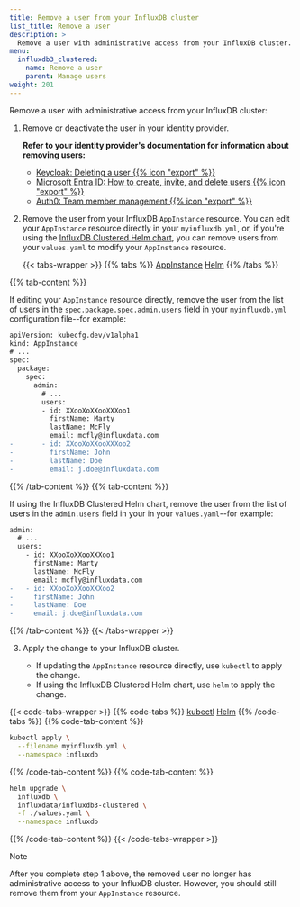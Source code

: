 ```yaml
---
title: Remove a user from your InfluxDB cluster
list_title: Remove a user
description: >
  Remove a user with administrative access from your InfluxDB cluster.
menu:
  influxdb3_clustered:
    name: Remove a user
    parent: Manage users
weight: 201
---
```


Remove a user with administrative access from your InfluxDB cluster:

1.  Remove or deactivate the user in your identity provider.

    **Refer to your identity provider's documentation for information about
    removing users:**

    - [Keycloak: Deleting a user {{% icon "export" %}}](https://www.keycloak.org/docs/latest/server_admin/#proc-deleting-user_server_administration_guide)
    - [Microsoft Entra ID: How to create, invite, and delete users {{% icon "export" %}}](https://learn.microsoft.com/en-us/entra/fundamentals/how-to-create-delete-users#delete-a-user)
    - [Auth0: Team member management {{% icon "export" %}}](https://auth0.com/docs/get-started/auth0-teams/team-member-management#delete-an-existing-team-member)

2.  Remove the user from your InfluxDB `AppInstance` resource.
    You can edit your `AppInstance` resource directly in your `myinfluxdb.yml`,
    or, if you're using the
    [InfluxDB Clustered Helm chart](https://github.com/influxdata/helm-charts/tree/master/charts/influxdb3-clustered),
    you can remove users from your `values.yaml` to modify your `AppInstance`
    resource.

    {{< tabs-wrapper >}}
{{% tabs %}}
[AppInstance](#)
[Helm](#)
{{% /tabs %}}

{{% tab-content %}}
<!----------------------------- BEGIN AppInstance ----------------------------->

If editing your `AppInstance` resource directly, remove the user from the list
of users in the `spec.package.spec.admin.users` field in your `myinfluxdb.yml`
configuration file--for example:

```diff
apiVersion: kubecfg.dev/v1alpha1
kind: AppInstance
# ...
spec:
  package:
    spec:
      admin:
        # ...
        users:
        - id: XXooXoXXooXXXoo1
          firstName: Marty
          lastName: McFly
          email: mcfly@influxdata.com
-       - id: XXooXoXXooXXXoo2
-         firstName: John
-         lastName: Doe
-         email: j.doe@influxdata.com
```

<!------------------------------ END AppInstance ------------------------------>
{{% /tab-content %}}
{{% tab-content %}}
<!--------------------------------- BEGIN Helm -------------------------------->

If using the InfluxDB Clustered Helm chart, remove the user from the list of
users in the `admin.users` field in your in your `values.yaml`--for example:

```diff
admin:
  # ...
  users:
    - id: XXooXoXXooXXXoo1
      firstName: Marty
      lastName: McFly
      email: mcfly@influxdata.com
-   - id: XXooXoXXooXXXoo2
-     firstName: John
-     lastName: Doe
-     email: j.doe@influxdata.com
```

<!---------------------------------- END Helm --------------------------------->
{{% /tab-content %}}
    {{< /tabs-wrapper >}}

3. Apply the change to your InfluxDB cluster.
    
    - If updating the `AppInstance` resource directly, use `kubectl` to apply
      the change.
    - If using the InfluxDB Clustered Helm chart, use `helm` to apply the change.

  {{< code-tabs-wrapper >}}
{{% code-tabs %}}
[kubectl](#)
[Helm](#)
{{% /code-tabs %}}
{{% code-tab-content %}}

<!--pytest.mark.skip-->

```bash
kubectl apply \
  --filename myinfluxdb.yml \
  --namespace influxdb
```

{{% /code-tab-content %}}
{{% code-tab-content %}}

<!--pytest.mark.skip-->

```bash
helm upgrade \
  influxdb \
  influxdata/influxdb3-clustered \
  -f ./values.yaml \
  --namespace influxdb
```

{{% /code-tab-content %}}
  {{< /code-tabs-wrapper >}}

> [!Note]
> After you complete step 1 above, the removed user no longer has administrative
> access to your InfluxDB cluster.
> However, you should still remove them from your `AppInstance` resource.
